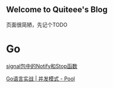 ## Welcome to Quiteee's Blog

页面很简陋，先记个TODO

# Go 
[signal包中的Notify和Stop函数](https://quiteee.github.io/go/signal)

[Go语言实战 | 并发模式 - Pool](https://quiteee.github.io/go/pool)